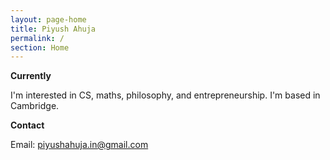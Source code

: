 ```yaml
---
layout: page-home
title: Piyush Ahuja
permalink: /
section: Home
---
```


**Currently**

I'm interested in CS, maths, philosophy, and entrepreneurship. I'm based in Cambridge.

<!-- <img  src="files/images/mypic.jpeg" title='Piyush Ahuja' width='100px' align='right' />  -->





__Contact__


<!-- If you are a student applying for jobs or further studies, a new grad looking for career advice, or an entepreneur working on a startup, please reach out: I'd be happy to help in any way I can.
 -->
Email: piyushahuja.in@gmail.com

<!-- Social: [LinkedIn](https://www.linkedin.com/in/piyush-ahuja-2006041b/) \| [Twitter](https://x.com/piyushahuja_in) \|  [GitHub](https://github.com/piyushahuja)

 -->
